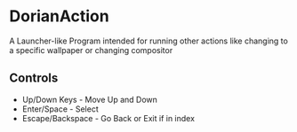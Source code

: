 # DorianAction
A Launcher-like Program intended for running other actions like changing to a specific wallpaper or changing compositor

## Controls
- Up/Down Keys - Move Up and Down
- Enter/Space - Select
- Escape/Backspace - Go Back or Exit if in index
